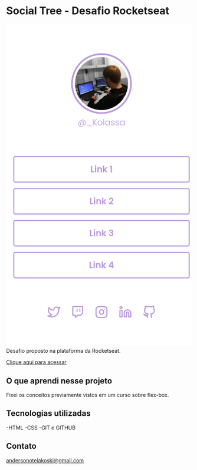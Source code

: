 # Social Tree - Desafio Rocketseat
![preview](./assets/assets/preview.png)
Desafio proposto na plataforma da Rocketseat.

[Clique aqui para acessar](https://Anderson-Kolassa.github.io/Social_Tree)

## O que aprendi nesse projeto
Fixei os conceitos previamente vistos em um curso sobre flex-box.

## Tecnologias utilizadas

-HTML
-CSS
-GIT e GITHUB

## Contato
andersonotelakoski@gmail.com